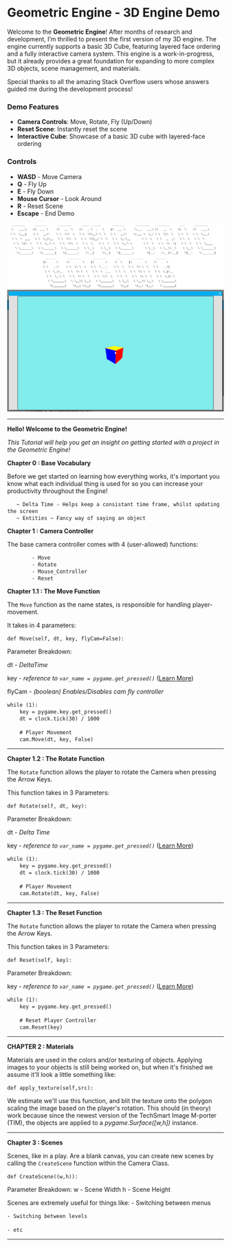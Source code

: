 # Geometric Engine - 3D Engine Demo

Welcome to the **Geometric Engine**! After months of research and development, I’m thrilled to present the first version of my 3D engine. The engine currently supports a basic 3D Cube, featuring layered face ordering and a fully interactive camera system. This engine is a work-in-progress, but it already provides a great foundation for expanding to more complex 3D objects, scene management, and materials.

Special thanks to all the amazing Stack Overflow users whose answers guided me during the development process!

### Demo Features
- **Camera Controls**: Move, Rotate, Fly (Up/Down)
- **Reset Scene**: Instantly reset the scene
- **Interactive Cube**: Showcase of a basic 3D cube with layered-face ordering

### Controls
- **WASD** - Move Camera
- **Q** - Fly Up
- **E** - Fly Down
- **Mouse Cursor** - Look Around
- **R** - Reset Scene
- **Escape** - End Demo

![Geometric Engine Logo](Images/GeometricEngineLogo.png)
![3D Cube OBJ](Images/Cube.png)

---

**Hello! Welcome to the Geometric Engine!**

_This Tutorial will help you get an insight on getting started with a project in the Geometric Engine!_

**Chapter 0 : Base Vocabulary**

Before we get started on learning how everything works, it's important you know what each individual thing is used for
so you can increase your productivity throughout the Engine!

       ~ Delta Time - Helps keep a consistant time frame, whilst updating the screen
       ~ Entities ~ Fancy way of saying an object

**Chapter 1 : Camera Controller**

The base camera controller comes with 4 (user-allowed) functions:
            
            - Move
            - Rotate
            - Mouse_Controller
            - Reset

**Chapter 1.1 : The Move Function**

The `Move` function as the name states, is responsible for handling player-movement.

It takes in 4 parameters:

```
def Move(self, dt, key, flyCam=False):
```
Parameter Breakdown:

  dt - _DeltaTime_
  
  key - _reference to `var_name = pygame.get_pressed()`_ ([Learn More](https://www.pygame.org/docs/ref/key.html#pygame.key.get_pressed))
  
  flyCam - _(boolean) Enables/Disables cam fly controller_

```
while (1):
    key = pygame.key.get_pressed()
    dt = clock.tick(30) / 1000
    
    # Player Movement
    cam.Move(dt, key, False)
```
__________________________________________
**Chapter 1.2 : The Rotate Function**

The `Rotate` function allows the player to rotate the Camera when pressing the Arrow Keys.

This function takes in 3 Parameters:

```
def Rotate(self, dt, key):
```

Parameter Breakdown:
   
   dt - _Delta Time_
   
   key - _reference to `var_name = pygame.get_pressed()`_ ([Learn More](https://www.pygame.org/docs/ref/key.html#pygame.key.get_pressed))

```
while (1):
    key = pygame.key.get_pressed()
    dt = clock.tick(30) / 1000
    
    # Player Movement
    cam.Rotate(dt, key, False)
```
__________________________________________
**Chapter 1.3 : The Reset Function**

The `Rotate` function allows the player to rotate the Camera when pressing the Arrow Keys.

This function takes in 3 Parameters:

```
def Reset(self, key):
```

Parameter Breakdown:

   key - _reference to `var_name = pygame.get_pressed()`_ ([Learn More](https://www.pygame.org/docs/ref/key.html#pygame.key.get_pressed))

```
while (1):
    key = pygame.key.get_pressed()
    
    # Reset Player Controller
    cam.Reset(key)
```
__________________________________________
**CHAPTER 2 : Materials**

Materials are used in the colors and/or texturing of objects. Applying images to your objects is still being worked on,
but when it's finished we assume it'll look a little something like:

```
def apply_texture(self,src):
```
We estimate we'll use this function, and blit the texture onto the polygon scaling the image based on the player's rotation.
This should (in theory) work because since the newest version of the TechSmart Image M-porter (TIM), the objects are applied to
a _pygame.Surface([w,h])_ instance.
__________________________________________
**Chapter 3 : Scenes**

Scenes, like in a play. Are a blank canvas, you can create new scenes by calling the `CreateScene` function within the Camera Class.

```
def CreateScene((w,h)):
```

Parameter Breakdown:
       w - Scene Width
       h - Scene Height

Scenes are extremely useful for things like:
    - Switching between menus
    
    - Switching between levels
    
    - etc
__________________________________________
